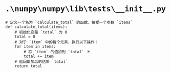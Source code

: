 # `.\numpy\numpy\lib\tests\__init__.py`

```
# 定义一个名为 `calculate_total` 的函数，接受一个参数 `items`
def calculate_total(items):
    # 初始化变量 `total` 为 0
    total = 0
    # 对于 `item` 中的每个元素，执行以下操作：
    for item in items:
        # 将 `item` 的值加到 `total` 上
        total += item
    # 返回累加后的结果 `total`
    return total
```